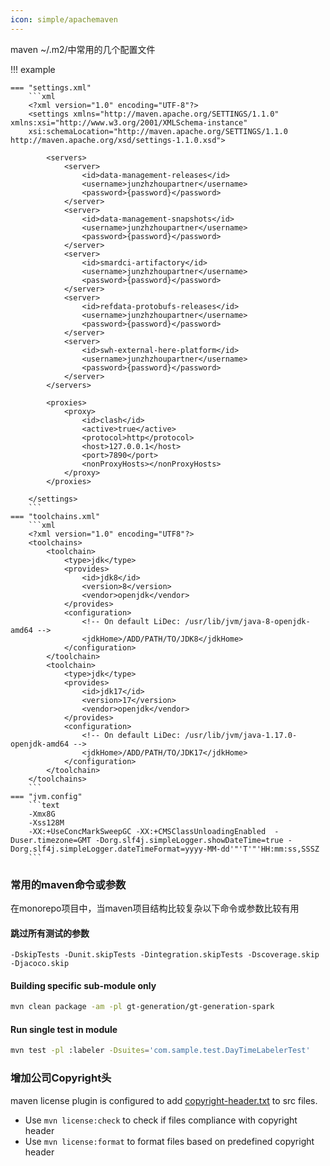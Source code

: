 ```yaml
---
icon: simple/apachemaven
---
```


maven ~/.m2/中常用的几个配置文件

!!! example

    === "settings.xml"
        ```xml
        <?xml version="1.0" encoding="UTF-8"?>
        <settings xmlns="http://maven.apache.org/SETTINGS/1.1.0" xmlns:xsi="http://www.w3.org/2001/XMLSchema-instance"
        xsi:schemaLocation="http://maven.apache.org/SETTINGS/1.1.0 http://maven.apache.org/xsd/settings-1.1.0.xsd">

            <servers>
                <server>
                    <id>data-management-releases</id>
                    <username>junzhzhoupartner</username>
                    <password>{password}</password>
                </server>
                <server>
                    <id>data-management-snapshots</id>
                    <username>junzhzhoupartner</username>
                    <password>{password}</password>
                </server>
                <server>
                    <id>smardci-artifactory</id>
                    <username>junzhzhoupartner</username>
                    <password>{password}</password>
                </server>
                <server>
                    <id>refdata-protobufs-releases</id>
                    <username>junzhzhoupartner</username>
                    <password>{password}</password>
                </server>
                <server>
                    <id>swh-external-here-platform</id>
                    <username>junzhzhoupartner</username>
                    <password>{password}</password>
                </server>
            </servers>

            <proxies>
                <proxy>
                    <id>clash</id>
                    <active>true</active>
                    <protocol>http</protocol>
                    <host>127.0.0.1</host>
                    <port>7890</port>
                    <nonProxyHosts></nonProxyHosts>
                </proxy>
            </proxies>

        </settings>
        ```
    === "toolchains.xml"
        ```xml
        <?xml version="1.0" encoding="UTF8"?>
        <toolchains>
            <toolchain>
                <type>jdk</type>
                <provides>
                    <id>jdk8</id>
                    <version>8</version>
                    <vendor>openjdk</vendor>
                </provides>
                <configuration>
                    <!-- On default LiDec: /usr/lib/jvm/java-8-openjdk-amd64 -->
                    <jdkHome>/ADD/PATH/TO/JDK8</jdkHome>
                </configuration>
            </toolchain>
            <toolchain>
                <type>jdk</type>
                <provides>
                    <id>jdk17</id>
                    <version>17</version>
                    <vendor>openjdk</vendor>
                </provides>
                <configuration>
                    <!-- On default LiDec: /usr/lib/jvm/java-1.17.0-openjdk-amd64 -->
                    <jdkHome>/ADD/PATH/TO/JDK17</jdkHome>
                </configuration>
            </toolchain>
        </toolchains>
        ```
    === "jvm.config"
        ```text
        -Xmx8G
        -Xss128M
        -XX:+UseConcMarkSweepGC -XX:+CMSClassUnloadingEnabled  -Duser.timezone=GMT -Dorg.slf4j.simpleLogger.showDateTime=true -Dorg.slf4j.simpleLogger.dateTimeFormat=yyyy-MM-dd'"'T'"'HH:mm:ss,SSSZ
        ```

### 常用的maven命令或参数
在monorepo项目中，当maven项目结构比较复杂以下命令或参数比较有用

#### 跳过所有测试的参数
```
-DskipTests -Dunit.skipTests -Dintegration.skipTests -Dscoverage.skip -Djacoco.skip
```

#### Building specific sub-module only
```bash
mvn clean package -am -pl gt-generation/gt-generation-spark
```

#### Run single test in module
```bash
mvn test -pl :labeler -Dsuites='com.sample.test.DayTimeLabelerTest'
```

### 增加公司Copyright头

maven license plugin is configured to add
[copyright-header.txt](../../templates/copyright-header.txt) to src files.

- Use `mvn license:check` to check if files compliance with copyright header
- Use `mvn license:format` to format files based on predefined copyright header